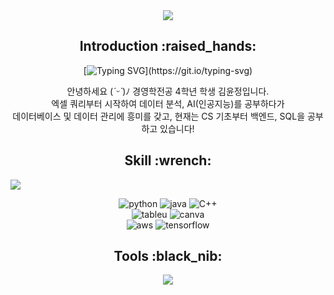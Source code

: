 <div align=center>
<img src="https://capsule-render.vercel.app/api?type=waving&color=gradient&height=200&section=header&text=Jerry's%20Github&fontSize=80" />
</div>

<div align=center>
  <h2>Introduction :raised_hands:</h2>
  
  [![Typing SVG](https://readme-typing-svg.demolab.com?font=Fira+Code&pause=1000&color=000000&random=false&width=435&lines=Hello+world%2C+This+is+JERRY'S+GITHUB!)](https://git.io/typing-svg)

  안녕하세요 (*ˊᵕˋ*)ﾉ 경영학전공 4학년 학생 김윤정입니다. <br>
  엑셀 쿼리부터 시작하여 데이터 분석, AI(인공지능)를 공부하다가 <br>
  데이터베이스 및 데이터 관리에 흥미를 갖고, 현재는 CS 기초부터 백엔드, SQL을 공부하고 있습니다!
  
</div>

<div align=center>
  <h2>Skill :wrench:</h2>
  
  <img src="https://github-readme-stats.vercel.app/api/top-langs/?username=kingodjerry" style="display: block;">

  ![python](https://img.shields.io/badge/Python-3776AB?style=for-the-badge&logo=python&logoColor=white)
  ![java](https://img.shields.io/badge/Java-ED8B00?style=for-the-badge&logo=openjdk&logoColor=white)
  ![C++](https://img.shields.io/badge/C%2B%2B-00599C?style=for-the-badge&logo=c%2B%2B&logoColor=white)<br>
  ![tableu](https://img.shields.io/badge/Tableau-E97627?style=for-the-badge&logo=Tableau&logoColor=white)
  ![canva](https://img.shields.io/badge/Canva-%2300C4CC.svg?&style=for-the-badge&logo=Canva&logoColor=white)<br>
  ![aws](https://img.shields.io/badge/Amazon_AWS-232F3E?style=for-the-badge&logo=amazon-aws&logoColor=white)
  ![tensorflow](https://img.shields.io/badge/TensorFlow-FF6F00?style=for-the-badge&logo=tensorflow&logoColor=white)
  
</div>





<div align=center>
<h2>Tools :black_nib:</h2>
</div>

<div align=center>
<img src="https://capsule-render.vercel.app/api?type=waving&color=gradient&height=200&section=footer" />
</div>
